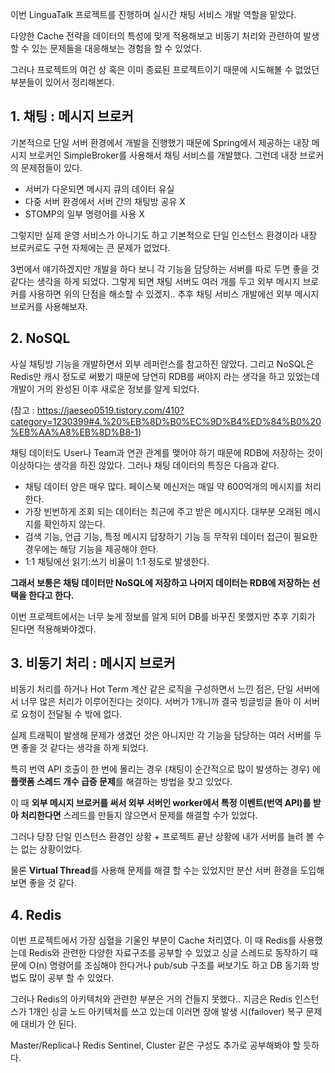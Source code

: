 이번 LinguaTalk 프로젝트를 진행하며 실시간 채팅 서비스 개발 역할을 맡았다. 

다양한 Cache 전략을 데이터의 특성에 맞게 적용해보고 비동기 처리와 관련하여 발생할 수 있는 문제들을 대응해보는 경험을 할 수 있었다.

그러나 프로젝트의 여건 상 혹은 이미 종료된 프로젝트이기 때문에 시도해볼 수 없었던 부분들이 있어서 정리해본다.

## 1. 채팅 : 메시지 브로커

기본적으로 단일 서버 환경에서 개발을 진행했기 때문에 Spring에서 제공하는 내장 메시지 브로커인 SimpleBroker를 사용해서 채팅 서비스를 개발했다. 그런데 내장 브로커의 문제점들이 있다.

- 서버가 다운되면 메시지 큐의 데이터 유실
- 다중 서버 환경에서 서버 간의 채팅방 공유 X
- STOMP의 일부 명령어를 사용 X

그렇지만 실제 운영 서비스가 아니기도 하고 기본적으로 단일 인스턴스 환경이라 내장 브로커로도 구현 자체에는 큰 문제가 없었다.

3번에서 얘기하겠지만 개발을 하다 보니 각 기능을 담당하는 서버를 따로 두면 좋을 것 같다는 생각을 하게 되었다. 그렇게 되면 채팅 서버도 여러 개를 두고 외부 메시지 브로커를 사용하면 위의 단점을 해소할 수 있겠지..  추후 채팅 서비스 개발에선 외부 메시지 브로커를 사용해보자.

## 2. NoSQL

사실 채팅방 기능을 개발하면서 외부 레퍼런스를 참고하진 않았다. 그리고 NoSQL은 Redis만 캐시 정도로 써봤기 때문에 당연히 RDB를 써야지 라는 생각을 하고 있었는데 개발이 거의 완성된 이후 새로운 정보를 알게 되었다.

(참고 : https://jaeseo0519.tistory.com/410?category=1230399#4.%20%EB%8D%B0%EC%9D%B4%ED%84%B0%20%EB%AA%A8%EB%8D%B8-1)

채팅 데이터도 User나 Team과 연관 관계를 맺어야 하기 때문에 RDB에 저장하는 것이 이상하다는 생각을 하진 않았다. 그러나 채팅 데이터의 특징은 다음과 같다.

- 채팅 데이터 양은 매우 많다. 페이스북 메신저는 매일 약 600억개의 메시지를 처리한다.
- 가장 빈번하게 조회 되는 데이터는 최근에 주고 받은 메시지다. 대부분 오래된 메시지를 확인하지 않는다.
- 검색 기능, 언급 기능, 특정 메시지 답장하기 기능 등 무작위 데이터 접근이 필요한 경우에는 해당 기능을 제공해야 한다.
- 1:1 채팅에선 읽기:쓰기 비율이 1:1 정도로 발생한다.

**그래서 보통은 채팅 데이터만 NoSQL에 저장하고 나머지 데이터는 RDB에 저장하는 선택을 한다고 한다.**

이번 프로젝트에서는 너무 늦게 정보를 알게 되어 DB를 바꾸진 못했지만 추후 기회가 된다면 적용해봐야겠다.

## 3. 비동기 처리 : 메시지 브로커

비동기 처리를 하거나 Hot Term 계산 같은 로직을 구성하면서 느낀 점은, 단일 서버에서 너무 많은 처리가 이루어진다는 것이다. 서버가 1개니까 결국 빙글빙글 돌아 이 서버로 요청이 전달될 수 밖에 없다.

실제 트래픽이 발생해 문제가 생겼던 것은 아니지만 각 기능을 담당하는 여러 서버를 두면 좋을 것 같다는 생각을 하게 되었다. 

특히 번역 API 호출이 한 번에 몰리는 경우 (채팅이 순간적으로 많이 발생하는 경우) 에 **플랫폼 스레드 개수 급증 문제**를 해결하는 방법을 찾고 있었다.

이 때 **외부 메시지 브로커를 써서 외부 서버인 worker에서 특정 이벤트(번역 API)를 받아 처리한다면** 스레드를 만들지 않으면서 문제를 해결할 수가 있었다.

그러나 당장 단일 인스턴스 환경인 상황 + 프로젝트 끝난 상황에 내가 서버를 늘려 볼 수는 없는 상황이었다.

물론 **Virtual Thread**를 사용해 문제를 해결 할 수는 있었지만 분산 서버 환경을 도입해보면 좋을 것 같다. 

## 4. Redis

이번 프로젝트에서 가장 심혈을 기울인 부분이 Cache 처리였다. 이 때 Redis를 사용했는데 Redis와 관련한 다양한 자료구조를 공부할 수 있었고 싱글 스레드로 동작하기 때문에 O(n) 명령어를 조심해야 한다거나 pub/sub 구조를 써보기도 하고 DB 동기화 방법도 많이 공부 할 수 있었다.

그러나 Redis의 아키텍처와 관련한 부분은 거의 건들지 못했다.. 지금은 Redis 인스턴스가 1개인 싱글 노드 아키텍처를 쓰고 있는데 이러면 장애 발생 시(failover) 복구 문제에 대비가 안 된다.

Master/Replica나 Redis Sentinel, Cluster 같은 구성도 추가로 공부해봐야 할 듯하다.
